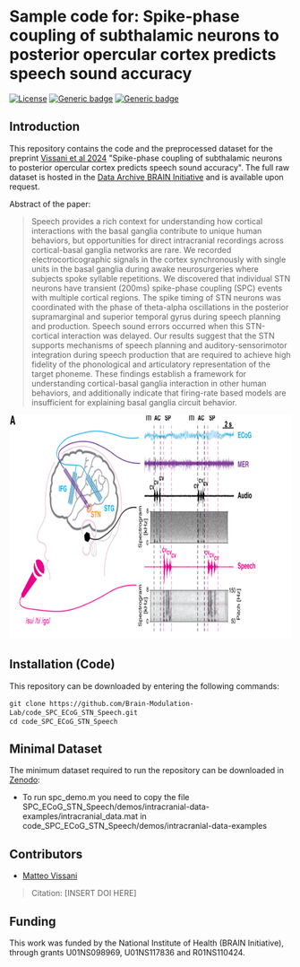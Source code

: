 # Sample code for: Spike-phase coupling of subthalamic neurons to posterior opercular cortex predicts speech sound accuracy

[![License](https://img.shields.io/badge/License-MIT-blue.svg)](https://opensource.org/license/mit)
[![Generic badge](https://img.shields.io/badge/release-1.0.0-green.svg)](https://github.com/rutishauserlab/paper_SPC_ECoG_STN_Speech/releases/tag/v1.0.0)
[![Generic badge](https://img.shields.io/badge/DOI-10.5281%2Fzenodo.10494534-orange.svg)](https://doi.org/10.5281/zenodo.12610957)
## Introduction
This repository contains the code and the preprocessed dataset for the preprint [Vissani et al 2024](https://doi.org/10.1101/2023.10.18.562969) "Spike-phase coupling of subthalamic neurons to posterior opercular cortex predicts speech sound accuracy". The full raw dataset is hosted in the [Data Archive BRAIN Initiative](https://dabi.loni.usc.edu/dsi/1U01NS098969) and is available upon request.

Abstract of the paper:
>Speech provides a rich context for understanding how cortical interactions with the basal ganglia contribute to unique human behaviors, but opportunities for direct intracranial recordings across cortical-basal ganglia networks are rare. We recorded electrocorticographic signals in the cortex synchronously with single units in the basal ganglia during awake neurosurgeries where subjects spoke syllable repetitions. We discovered that individual STN neurons have transient (200ms) spike-phase coupling (SPC) events with multiple cortical regions. The spike timing of STN neurons was coordinated with the phase of theta-alpha oscillations in the posterior supramarginal and superior temporal gyrus during speech planning and production. Speech sound errors occurred when this STN-cortical interaction was delayed. Our results suggest that the STN supports mechanisms of speech planning and auditory-sensorimotor integration during speech production that are required to achieve high fidelity of the phonological and articulatory representation of the target phoneme. These findings establish a framework for understanding cortical-basal ganglia interaction in other human behaviors, and additionally indicate that firing-rate based models are insufficient for explaining basal ganglia circuit behavior.

<p align="center">
  <img width="700" height="400" src="https://github.com/Brain-Modulation-Lab/code_SPC_ECoG_STN_Speech/blob/main/image/Figure1.png">
</p>

## Installation (Code)

This repository can be downloaded by entering the following commands:
```
git clone https://github.com/Brain-Modulation-Lab/code_SPC_ECoG_STN_Speech.git
cd code_SPC_ECoG_STN_Speech
```

## Minimal Dataset 

The minimum dataset required to run the repository can be downloaded in [Zenodo](https://doi.org/10.5281/zenodo.12610957):
* To run spc_demo.m you need to copy the file SPC_ECoG_STN_Speech/demos/intracranial-data-examples/intracranial_data.mat in code_SPC_ECoG_STN_Speech/demos/intracranial-data-examples


## Contributors
* [Matteo Vissani](mailto:mvissani@mgh.harvard.edu)

>Citation: [INSERT DOI HERE]


## Funding
This work was funded by the National Institute of Health (BRAIN Initiative), through grants U01NS098969, U01NS117836 and R01NS110424.
